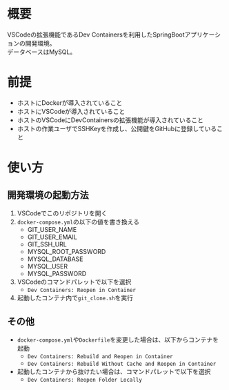 # 概要

VSCodeの拡張機能であるDev Containersを利用したSpringBootアプリケーションの開発環境。<br>
データベースはMySQL。<br>

# 前提

* ホストにDockerが導入されていること
* ホストにVSCodeが導入されていること
* ホストのVSCodeにDevContainersの拡張機能が導入されていること
* ホストの作業ユーザでSSHKeyを作成し、公開鍵をGitHubに登録していること

# 使い方

## 開発環境の起動方法

1. VSCodeでこのリポジトリを開く
1. `docker-compose.yml`の以下の値を書き換える
    * GIT_USER_NAME
    * GIT_USER_EMAIL
    * GIT_SSH_URL
    * MYSQL_ROOT_PASSWORD
    * MYSQL_DATABASE
    * MYSQL_USER
    * MYSQL_PASSWORD
1. VSCodeのコマンドパレットで以下を選択
    * `Dev Containers: Reopen in Container`
1. 起動したコンテナ内で`git_clone.sh`を実行

## その他

* `docker-compose.yml`や`Dockerfile`を変更した場合は、以下からコンテナを起動
    * `Dev Containers: Rebuild and Reopen in Container`
    * `Dev Containers: Rebuild Without Cache and Reopen in Container`
* 起動したコンテナから抜けたい場合は、コマンドパレットで以下を選択
    * `Dev Containers: Reopen Folder Locally`
